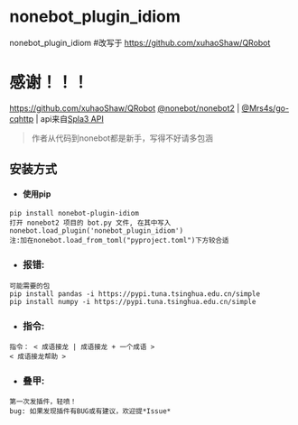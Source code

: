 # nonebot_plugin_idiom
nonebot_plugin_idiom
#改写于
https://github.com/xuhaoShaw/QRobot
# 感谢！！！
https://github.com/xuhaoShaw/QRobot
[@nonebot/nonebot2](https://github.com/nonebot/nonebot2/) | [@Mrs4s/go-cqhttp](https://github.com/Mrs4s/go-cqhttp) | api来自[Spla3 API](https://spla3.yuu26.com/)

> 作者从代码到nonebot都是新手，写得不好请多包涵

## 安装方式
- #### 使用pip
```
pip install nonebot-plugin-idiom
打开 nonebot2 项目的 bot.py 文件, 在其中写入
nonebot.load_plugin('nonebot_plugin_idiom')
注:加在nonebot.load_from_toml("pyproject.toml")下方较合适
```


- ### 报错:
```
可能需要的包
pip install pandas -i https://pypi.tuna.tsinghua.edu.cn/simple
pip install numpy -i https://pypi.tuna.tsinghua.edu.cn/simple
```

- ### 指令:
```
指令： < 成语接龙 | 成语接龙 + 一个成语 >
< 成语接龙帮助 >
```

- ### 叠甲:
```
第一次发插件，轻喷！
bug: 如果发现插件有BUG或有建议，欢迎提*Issue*
```
